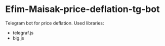 # Efim-Maisak-price-deflation-tg-bot
Telegram bot for price deflation.
Used libraries:
- telegraf.js
- big.js
